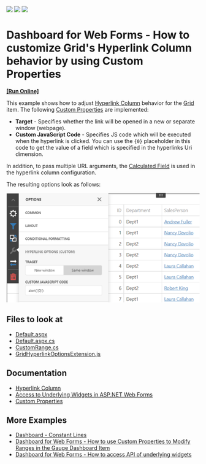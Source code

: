 <!-- default badges list -->
![](https://img.shields.io/endpoint?url=https://codecentral.devexpress.com/api/v1/VersionRange/434593648/21.2.3%2B)
[![](https://img.shields.io/badge/Open_in_DevExpress_Support_Center-FF7200?style=flat-square&logo=DevExpress&logoColor=white)](https://supportcenter.devexpress.com/ticket/details/T1049972)
[![](https://img.shields.io/badge/📖_How_to_use_DevExpress_Examples-e9f6fc?style=flat-square)](https://docs.devexpress.com/GeneralInformation/403183)
<!-- default badges end -->
# Dashboard for Web Forms - How to customize Grid's Hyperlink Column behavior by using Custom Properties
<!-- run online -->
**[[Run Online]](https://codecentral.devexpress.com/434593648/)**
<!-- run online end -->

This example shows how to adjust [Hyperlink Column](https://docs.devexpress.com/Dashboard/119499/web-dashboard/create-dashboards-on-the-web/dashboard-item-settings/grid/columns/hyperlink-column) behavior for the [Grid](https://docs.devexpress.com/Dashboard/117161/web-dashboard/create-dashboards-on-the-web/dashboard-item-settings/grid) item. The following [Custom Properties](https://docs.devexpress.com/Dashboard/401702/web-dashboard/ui-elements-and-customization/create-custom-properties) are implemented:

* **Target** - Specifies whether the link will be opened in a new or separate window (webpage).
* **Custom JavaScript Code** - Specifies JS code which will be executed when the hyperlink is clicked. You can use the `{0}` placeholder in this code to get the value of a field which is specified in the hyperlinks Uri dimension.

In addition, to pass multiple URL arguments, the [Calculated Field](https://docs.devexpress.com/Dashboard/117196/web-dashboard/create-dashboards-on-the-web/providing-data/calculated-fields) is used in the hyperlink column configuration.

The resulting options look as follows:

![](images/screenshot.png)

<!-- default file list -->
## Files to look at

* [Default.aspx](./CS/Default.aspx)
* [Default.aspx.cs](./CS/Default.aspx.cs)
* [CustomRange.cs](./CS/Models/CustomRange.cs)
* [GridHyperlinkOptionsExtension.js](./CS/GridHyperlinkOptionsExtension.js)

<!-- default file list end -->

## Documentation

- [Hyperlink Column](https://docs.devexpress.com/Dashboard/119499/web-dashboard/create-dashboards-on-the-web/dashboard-item-settings/grid/columns/hyperlink-column) 
- [Access to Underlying Widgets in ASP.NET Web Forms](https://docs.devexpress.com/Dashboard/117573/web-dashboard/aspnet-web-forms-dashboard-control/access-to-underlying-widgets)
- [Custom Properties](https://docs.devexpress.com/Dashboard/401702/web-dashboard/ui-elements-and-customization/custom-properties)

## More Examples

- [Dashboard - Constant Lines](https://github.com/DevExpress-Examples/dashboard-constant-lines)
- [Dashboard for Web Forms - How to use Custom Properties to Modify Ranges in the Gauge Dashboard Item](https://github.com/DevExpress-Examples/web-forms-dashboard-gauge-ranges)
- [Dashboard for Web Forms - How to access API of underlying widgets](https://github.com/DevExpress-Examples/how-to-access-api-of-underlying-widgets-in-the-aspnet-dashboard-control-t492396)
